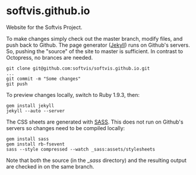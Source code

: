 softvis.github.io
=================

Website for the Softvis Project. 

To make changes simply check out the master branch, modify files, and push back to Github. The page generator ([Jekyll][]) runs on Github's servers. So, pushing the "source" of the site to master is sufficient. In contrast to Octopress, no brances are needed.

	git clone git@github.com:softvis/softvis.github.io.git
	...
	git commit -m "Some changes"
	git push

To preview changes locally, switch to Ruby 1.9.3, then:

    gem install jekyll
    jekyll --auto --server


The CSS sheets are generated with [SASS][]. This does not run on Github's servers so changes need to be compiled locally:

	gem install sass
	gem install rb-fsevent
	sass --style compressed --watch _sass:assets/stylesheets

Note that both the source (in the __sass_ directory) and the resulting output are checked in on the same branch.


  [Jekyll]: http://jekyllrb.com/
  [SASS]: http://sass-lang.com/
  